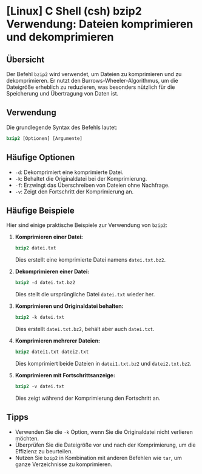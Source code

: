 # [Linux] C Shell (csh) bzip2 Verwendung: Dateien komprimieren und dekomprimieren

## Übersicht
Der Befehl `bzip2` wird verwendet, um Dateien zu komprimieren und zu dekomprimieren. Er nutzt den Burrows-Wheeler-Algorithmus, um die Dateigröße erheblich zu reduzieren, was besonders nützlich für die Speicherung und Übertragung von Daten ist.

## Verwendung
Die grundlegende Syntax des Befehls lautet:

```csh
bzip2 [Optionen] [Argumente]
```

## Häufige Optionen
- `-d`: Dekomprimiert eine komprimierte Datei.
- `-k`: Behaltet die Originaldatei bei der Komprimierung.
- `-f`: Erzwingt das Überschreiben von Dateien ohne Nachfrage.
- `-v`: Zeigt den Fortschritt der Komprimierung an.

## Häufige Beispiele
Hier sind einige praktische Beispiele zur Verwendung von `bzip2`:

1. **Komprimieren einer Datei:**
   ```csh
   bzip2 datei.txt
   ```
   Dies erstellt eine komprimierte Datei namens `datei.txt.bz2`.

2. **Dekomprimieren einer Datei:**
   ```csh
   bzip2 -d datei.txt.bz2
   ```
   Dies stellt die ursprüngliche Datei `datei.txt` wieder her.

3. **Komprimieren und Originaldatei behalten:**
   ```csh
   bzip2 -k datei.txt
   ```
   Dies erstellt `datei.txt.bz2`, behält aber auch `datei.txt`.

4. **Komprimieren mehrerer Dateien:**
   ```csh
   bzip2 datei1.txt datei2.txt
   ```
   Dies komprimiert beide Dateien in `datei1.txt.bz2` und `datei2.txt.bz2`.

5. **Komprimieren mit Fortschrittsanzeige:**
   ```csh
   bzip2 -v datei.txt
   ```
   Dies zeigt während der Komprimierung den Fortschritt an.

## Tipps
- Verwenden Sie die `-k` Option, wenn Sie die Originaldatei nicht verlieren möchten.
- Überprüfen Sie die Dateigröße vor und nach der Komprimierung, um die Effizienz zu beurteilen.
- Nutzen Sie `bzip2` in Kombination mit anderen Befehlen wie `tar`, um ganze Verzeichnisse zu komprimieren.